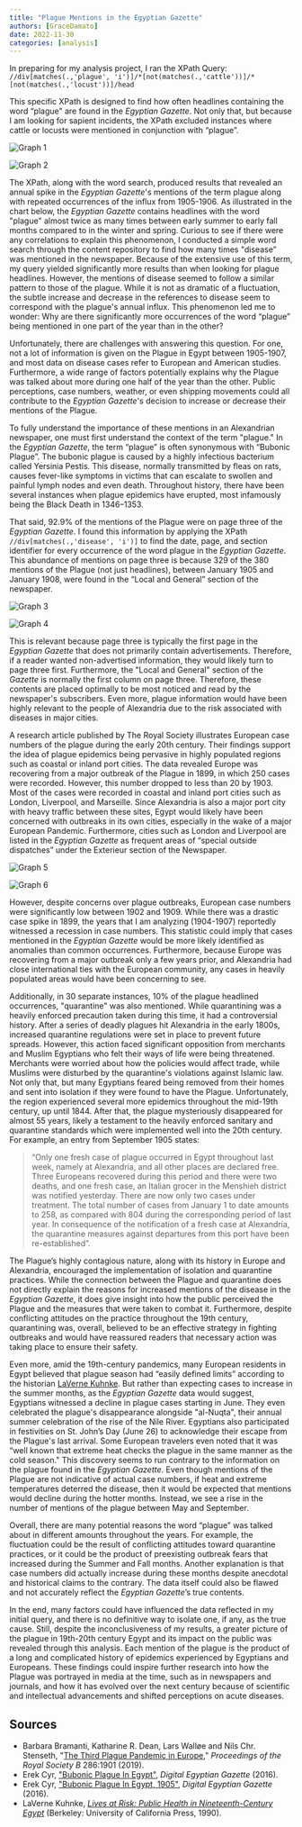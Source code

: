 ```yaml
---
title: "Plague Mentions in the Egyptian Gazette"
authors: [GraceDamato]
date: 2022-11-30
categories: [analysis]
---
```


In preparing for my analysis project, I ran the XPath Query: `//div[matches(.,'plague', 'i')]/*[not(matches(.,'cattle'))]/*[not(matches(.,'locust'))]/head`

This specific XPath is designed to find how often headlines containing the word “plague" are found in the _Egyptian Gazette_. Not only that, but because I am looking for sapient incidents, the XPath excluded instances where cattle or locusts were mentioned in conjunction with “plague”.

![Graph 1](Image1.png)

![Graph 2](Image2.png)

The XPath, along with the word search, produced results that revealed an annual spike in the _Egyptian Gazette_'s mentions of the term plague along with repeated occurrences of the influx from 1905-1906. As illustrated in the chart below, the _Egyptian Gazette_ contains headlines with the word "plague" almost twice as many times between early summer to early fall months compared to in the winter and spring. Curious to see if there were any correlations to explain this phenomenon, I conducted a simple word search through the content repository to find how many times "disease” was mentioned in the newspaper. Because of the extensive use of this term, my query yielded significantly more results than when looking for plague headlines. However, the mentions of disease seemed to follow a similar pattern to those of the plague. While it is not as dramatic of a fluctuation, the subtle increase and decrease in the references to disease seem to correspond with the plague's annual influx. This phenomenon led me to wonder: Why are there significantly more occurrences of the word “plague” being mentioned in one part of the year than in the other?

Unfortunately, there are challenges with answering this question. For one, not a lot of information is given on the Plague in Egypt between 1905-1907, and most data on disease cases refer to European and American studies. Furthermore, a wide range of factors potentially explains why the Plague was talked about more during one half of the year than the other. Public perceptions, case numbers, weather, or even shipping movements could all contribute to the _Egyptian Gazette_'s decision to increase or decrease their mentions of the Plague.

To fully understand the importance of these mentions in an Alexandrian newspaper, one must first understand the context of the term "plague." In the _Egyptian Gazette_, the term “plague” is often synonymous with “Bubonic Plague”. The bubonic plague is caused by a highly infectious bacterium called Yersinia Pestis. This disease, normally transmitted by fleas on rats, causes fever-like symptoms in victims that can escalate to swollen and painful lymph nodes and even death. Throughout history, there have been several instances when plague epidemics have erupted, most infamously being the Black Death in 1346–1353.

That said, 92.9% of the mentions of the Plague were on page three of the _Egyptian Gazette_. I found this information by applying the XPath `//div[matches(.,'disease', 'i')]` to find the date, page, and section identifier for every occurrence of the word plague in the _Egyptian Gazette_. This abundance of mentions on page three is because 329 of the 380 mentions of the Plague (not just headlines), between January 1905 and January 1908, were found in the “Local and General” section of the newspaper.

![Graph 3](Image3.png)

![Graph 4](Image4.png)

This is relevant because page three is typically the first page in the _Egyptian Gazette_ that does not primarily contain advertisements. Therefore, if a reader wanted non-advertised information, they would likely turn to page three first. Furthermore, the "Local and General" section of the _Gazette_ is normally the first column on page three. Therefore, these contents are placed optimally to be most noticed and read by the newspaper's subscribers. Even more, plague information would have been highly relevant to the people of Alexandria due to the risk associated with diseases in major cities.

A research article published by The Royal Society illustrates European case numbers of the plague during the early 20th century. Their findings support the idea of plague epidemics being pervasive in highly populated regions such as coastal or inland port cities. The data revealed Europe was recovering from a major outbreak of the Plague in 1899, in which 250 cases were recorded. However, this number dropped to less than 20 by 1903. Most of the cases were recorded in coastal and inland port cities such as London, Liverpool, and Marseille. Since Alexandria is also a major port city with heavy traffic between these sites, Egypt would likely have been concerned with outbreaks in its own cities, especially in the wake of a major European Pandemic. Furthermore, cities such as London and Liverpool are listed in the _Egyptian Gazette_ as frequent areas of “special outside dispatches” under the Exterieur section of the Newspaper.

![Graph 5](Image5.png "image from Bramanti, Dean, Walløe and Stenseth (2019)")

![Graph 6](Image6.png "image from Bramanti, Dean, Walløe and Stenseth (2019)")

However, despite concerns over plague outbreaks, European case numbers were significantly low between 1902 and 1909. While there was a drastic case spike in 1899, the years that I am analyzing (1904-1907) reportedly witnessed a recession in case numbers. This statistic could imply that cases mentioned in the _Egyptian Gazette_ would be more likely identified as anomalies than common occurrences. Furthermore, because Europe was recovering from a major outbreak only a few years prior, and Alexandria had close international ties with the European community, any cases in heavily populated areas would have been concerning to see.

Additionally, in 30 separate instances, 10% of the plague headlined occurrences, "quarantine" was also mentioned. While quarantining was a heavily enforced precaution taken during this time, it had a controversial history. After a series of deadly plagues hit Alexandria in the early 1800s, increased quarantine regulations were set in place to prevent future spreads. However, this action faced significant opposition from merchants and Muslim Egyptians who felt their ways of life were being threatened. Merchants were worried about how the policies would affect trade, while Muslims were disturbed by the quarantine's violations against Islamic law. Not only that, but many Egyptians feared being removed from their homes and sent into isolation if they were found to have the Plague. Unfortunately, the region experienced several more epidemics throughout the mid-19th century, up until 1844. After that, the plague mysteriously disappeared for almost 55 years, likely a testament to the heavily enforced sanitary and quarantine standards which were implemented well into the 20th century. For example, an entry from September 1905 states:

>“Only one fresh case of plague occurred in Egypt throughout last week, namely at Alexandria, and all other places are declared free. Three Europeans recovered during this period and there were two deaths, and one fresh case, an Italian grocer in the Menshieh district was notified yesterday. There are now only two cases under treatment. The total number of cases from January 1 to date amounts to 258, as compared with 804 during the corresponding period of last year. In consequence of the notification of a fresh case at Alexandria, the quarantine measures against departures from this port have been re-established”.

The Plague’s highly contagious nature, along with its history in Europe and Alexandria, encouraged the implementation of isolation and quarantine practices. While the connection between the Plague and quarantine does not directly explain the reasons for increased mentions of the disease in the _Egyptian Gazette_, it does give insight into how the public perceived the Plague and the measures that were taken to combat it. Furthermore, despite conflicting attitudes on the practice throughout the 19th century, quarantining was, overall, believed to be an effective strategy in fighting outbreaks and would have reassured readers that necessary action was taking place to ensure their safety.

Even more, amid the 19th-century pandemics, many European residents in Egypt believed that plague season had “easily defined limits” according to the historian [LaVerne Kuhnke](https://publishing.cdlib.org/ucpressebooks/view?docId=ft5t1nb3mq&chunk.id=d0e1179&toc.depth=1&toc.id=d0e1179&brand=ucpress). But rather than expecting cases to increase in the summer months, as the _Egyptian Gazette_ data would suggest, Egyptians witnessed a decline in plague cases starting in June. They even celebrated the plague's disappearance alongside "al-Nuqta", their annual summer celebration of the rise of the Nile River. Egyptians also participated in festivities on St. John’s Day (June 26) to acknowledge their escape from the Plague's last arrival. Some European travelers even noted that it was “well known that extreme heat checks the plague in the same manner as the cold season." This discovery seems to run contrary to the information on the plague found in the _Egyptian Gazette_. Even though mentions of the Plague are not indicative of actual case numbers, if heat and extreme temperatures deterred the disease, then it would be expected that mentions would decline during the hotter months. Instead, we see a rise in the number of mentions of the plague between May and September.

Overall, there are many potential reasons the word “plague” was talked about in different amounts throughout the years. For example, the fluctuation could be the result of conflicting attitudes toward quarantine practices, or it could be the product of preexisting outbreak fears that increased during the Summer and Fall months. Another explanation is that case numbers did actually increase during these months despite anecdotal and historical claims to the contrary. The data itself could also be flawed and not accurately reflect the _Egyptian Gazette_’s true contents.

In the end, many factors could have influenced the data reflected in my initial query, and there is no definitive way to isolate one, if any, as the true cause. Still, despite the inconclusiveness of my results, a greater picture of the plague in 19th-20th century Egypt and its impact on the public was revealed through this analysis. Each mention of the plague is the product of a long and complicated history of epidemics experienced by Egyptians and Europeans. These findings could inspire further research into how the Plague was portrayed in media at the time, such as in newspapers and journals, and how it has evolved over the next century because of scientific and intellectual advancements and shifted perceptions on acute diseases.

## Sources


- Barbara Bramanti, Katharine R. Dean, Lars Walløe and Nils Chr. Stenseth, "[The Third Plague Pandemic in Europe](https://royalsocietypublishing.org/doi/10.1098/rspb.2018.2429)," _Proceedings of the Royal Society B_ 286:1901 (2019).
- Erek Cyr, ["Bubonic Plague In Egypt"](https://dig-eg-gaz.github.io/post/2016-11-06-cyr-bubonic-plague/), _Digital Egyptian Gazette_ (2016).
- Erek Cyr, ["Bubonic Plague In Egypt, 1905"](https://dig-eg-gaz.github.io/post/16-analysis-cyr/), _Digital Egyptian Gazette_ (2016).
- LaVerne Kuhnke, [_Lives at Risk: Public Health in Nineteenth-Century Egypt_](https://publishing.cdlib.org/ucpressebooks/view?docId=ft5t1nb3mq&chunk.id=d0e1179&toc.depth=1&toc.id=d0e1179&brand=ucpress) (Berkeley: University of California Press, 1990).
